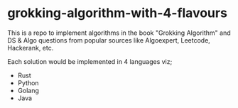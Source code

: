 # grokking-algorithm-with-4-flavours

This is a repo to implement algorithms in the book "Grokking Algorithm" and DS & Algo questions from popular sources like Algoexpert, Leetcode, Hackerank, etc. 

Each solution would be implemented in 4 languages viz; 

 - Rust
 - Python
 - Golang
 - Java
